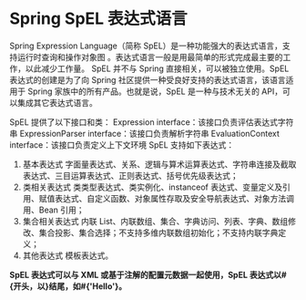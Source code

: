
# Spring SpEL 表达式语言

Spring Expression Language（简称 SpEL）是一种功能强大的表达式语言，支持运行时查询和操作对象图 。表达式语言一般是用最简单的形式完成最主要的工作，以此减少工作量。
SpEL 并不与 Spring 直接相关，可以被独立使用。SpEL 表达式的创建是为了向 Spring 社区提供一种受良好支持的表达式语言，该语言适用于 Spring 家族中的所有产品。也就是说，SpEL 是一种与技术无关的 API，可以集成其它表达式语言。

SpEL 提供了以下接口和类：
Expression interface：该接口负责评估表达式字符串
ExpressionParser interface：该接口负责解析字符串
EvaluationContext interface：该接口负责定义上下文环境
SpEL 支持如下表达式：

1. 基本表达式
   字面量表达式、关系、逻辑与算术运算表达式、字符串连接及截取表达式、三目运算表达式、正则表达式、括号优先级表达式；
2. 类相关表达式
   类类型表达式、类实例化、instanceof 表达式、变量定义及引用、赋值表达式、自定义函数、对象属性存取及安全导航表达式、对象方法调用、Bean 引用；
3. 集合相关表达式
   内联 List、内联数组、集合、字典访问、列表、字典、数组修改、集合投影、集合选择；不支持多维内联数组初始化；不支持内联字典定义；
4. 其他表达式
   模板表达式。

**SpEL 表达式可以与 XML 或基于注解的配置元数据一起使用，SpEL 表达式以#{开头，以}结尾，如#{'Hello'}。**